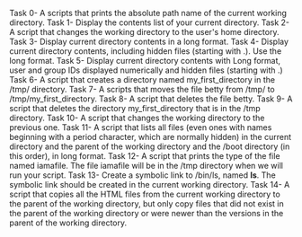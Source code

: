 Task 0- A scripts that prints the absolute path name of the current working directory.
Task 1- Display the contents list of your current directory.
Task 2- A script that changes the working directory to the user's home directory.
Task 3- Display current directory contents in a long format.
Task 4- Display current directory contents, including hidden files (starting with .). Use the long format.
Task 5- Display current directory contents with Long format, user and group IDs displayed numerically and hidden files (starting with .)
Task 6- A script that creates a directory named my_first_directory in the /tmp/ directory.
Task 7- A scripts that moves the file betty from /tmp/ to /tmp/my_first_directory.
Task 8- A script that deletes the file betty.
Task 9- A script that deletes the directory my_first_directory that is in the /tmp directory.
Task 10- A script that changes the working directory to the previous one.
Task 11- A script that lists all files (even ones with names beginning with a period character, which are normally hidden) in the current directory and the parent of the working directory and the /boot directory (in this order), in long format.
Task 12- A script that prints the type of the file named iamafile. The file iamafile will be in the /tmp directory when we will run your script.
Task 13- Create a symbolic link to /bin/ls, named __ls__. The symbolic link should be created in the current working directory.
Task 14-  A script that copies all the HTML files from the current working directory to the parent of the working directory, but only copy files that did not exist in the parent of the working directory or were newer than the versions in the parent of the working directory.
